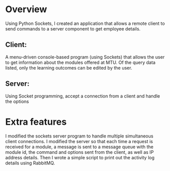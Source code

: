 # Overview
Using Python Sockets, I created an application that allows a remote client to send commands to a server component to get employee details.
## Client:
A menu-driven console-based program (using Sockets) that allows the user to get information about the modules offered at MTU. Of the query data listed, only the learning outcomes can be edited by the user.
## Server:
Using Socket programming, accept a connection from a client and handle the options
# Extra features
I modified the sockets server program to handle multiple simultaneous client connections.
I modified the server so that each time a request is received for a module, a message is sent to a message queue with the module id, the command and options sent from the client, as well as IP address details. Then I wrote a simple script to print out the activity log details using RabbitMQ.
